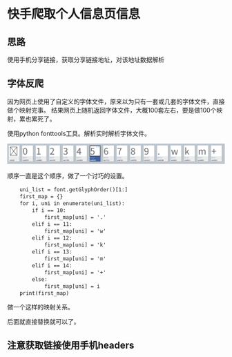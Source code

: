 # 快手爬取个人信息页信息

## 思路
使用手机分享链接，获取分享链接地址，对该地址数据解析

## 字体反爬
因为网页上使用了自定义的字体文件，原来以为只有一套或几套的字体文件，直接做个映射完事。
结果网页上随机返回字体文件，大概100套左右，要是做100个映射，累也累死了。

使用python fonttools工具。解析实时解析字体文件。

![字体](https://github.com/houxiaozhao/kuaishou/blob/master/Snipaste_2020-09-11_15-08-16.png?raw=true)

顺序一直是这个顺序，做了一个讨巧的设置。

```
    uni_list = font.getGlyphOrder()[1:]
    first_map = {}
    for i, uni in enumerate(uni_list):
        if i == 10:
            first_map[uni] = '.'
        elif i == 11:
            first_map[uni] = 'w'
        elif i == 12:
            first_map[uni] = 'k'
        elif i == 13:
            first_map[uni] = 'm'
        elif i == 14:
            first_map[uni] = '+'
        else:
            first_map[uni] = i
    print(first_map)
```

做一个这样的映射关系。

后面就直接替换就可以了。

## 注意获取链接使用手机headers